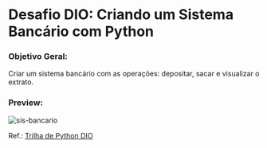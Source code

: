 # Desafio DIO: Criando um Sistema Bancário com Python

### Objetivo Geral:
Criar um sistema bancário com as operações: depositar, sacar e visualizar o extrato.

### Preview:
![sis-bancario](https://github.com/user-attachments/assets/6f37ad07-9b45-42a8-8185-50d1e98c6f79)

Ref.: [Trilha de Python DIO](https://github.com/digitalinnovationone/trilha-python-dio)

